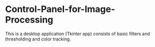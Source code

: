 # Control-Panel-for-Image-Processing
This is a desktop application (Tkinter app) consists of basic filters and thresholding and color tracking.
